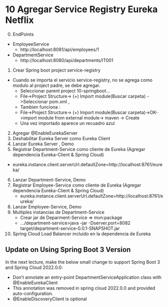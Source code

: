 # 10 Agregar Service Registry Eureka Netflix

00. EndPoints
  - EmployeeService
    - http://localhost:8081/api/employees/1
  - DepartmentService
    - http://localhost:8080/api/departments/IT001

01. Crear Spring boot project service-registry
  - Cuando se importa el servicio service-registry, no se agrega como modulo al project padre, se debe agregar.
    - Seleccionar parent project 10-springboot...
    - File->Project Structure-> (+) Import module(Buscar carpeta) ->Seleccionar pom.xml ,  
    - Tambien funciona :
    - File->Project Structure-> (+) Import module(Buscar carpeta)->OK->import module from external module-> maven -> Create
    - Una vez importado aparece un recuadro azul
02. Agregar @EnableEurekaServer
03. Deshabilitar Eureka Server como Eureka Client
04. Lanzar Eureka Server , Demo
05. Registrar Department-Service como cliente de Eureka (Agregar dependencia Eureka-Client & Spring Cloud)
   - eureka.instance.client.serverUrl.defaultZone=http://localhost:8761/eureka/
06. Lanzar Department-Service, Demo
07. Registrar Employee-Service como cliente de Eureka (Agregar dependencia Eureka-Client & Spring Cloud)
    - eureka.instance.client.serverUrl.defaultZone=http://localhost:8761/eureka/
08. Lanzar Employee-Service, Demo
09. Multiples instancias de Department-Service
    - Crear jar de Deparment-Service => mvn:package
    - .../department-service>java -jar -Dserver.port=8082 target/department-service-0.0.1-SNAPSHOT.jar
10. Spring Cloud Load Balancer incluido en la dependencia de Eureka

## Update on Using Spring Boot 3 Version
In the next lecture, make the below small change to support Spring Boot 3 and Spring Cloud 2022.0.0:

- Don’t annotate an entry-point DepartmentServiceApplication class with @EnableEurekaClient 
- This annotation was removed in spring cloud 2022.0.0 and provided auto-configuration.
- @EnableDiscoveryClient is optional